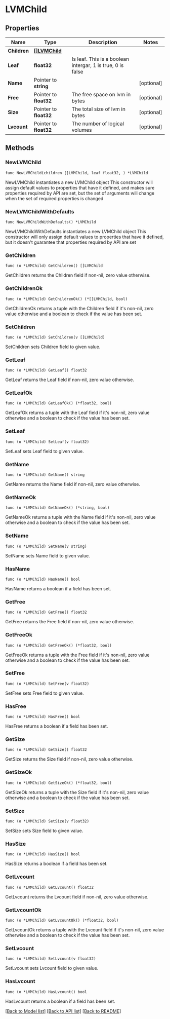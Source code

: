 # LVMChild

## Properties

Name | Type | Description | Notes
------------ | ------------- | ------------- | -------------
**Children** | [**[]LVMChild**](LVMChild.md) |  | 
**Leaf** | **float32** | Is leaf. This is a boolean intergar, 1 is true, 0 is false | 
**Name** | Pointer to **string** |  | [optional] 
**Free** | Pointer to **float32** | The free space on lvm in bytes | [optional] 
**Size** | Pointer to **float32** | The total size of lvm in bytes | [optional] 
**Lvcount** | Pointer to **float32** | The number of logical volumes | [optional] 

## Methods

### NewLVMChild

`func NewLVMChild(children []LVMChild, leaf float32, ) *LVMChild`

NewLVMChild instantiates a new LVMChild object
This constructor will assign default values to properties that have it defined,
and makes sure properties required by API are set, but the set of arguments
will change when the set of required properties is changed

### NewLVMChildWithDefaults

`func NewLVMChildWithDefaults() *LVMChild`

NewLVMChildWithDefaults instantiates a new LVMChild object
This constructor will only assign default values to properties that have it defined,
but it doesn't guarantee that properties required by API are set

### GetChildren

`func (o *LVMChild) GetChildren() []LVMChild`

GetChildren returns the Children field if non-nil, zero value otherwise.

### GetChildrenOk

`func (o *LVMChild) GetChildrenOk() (*[]LVMChild, bool)`

GetChildrenOk returns a tuple with the Children field if it's non-nil, zero value otherwise
and a boolean to check if the value has been set.

### SetChildren

`func (o *LVMChild) SetChildren(v []LVMChild)`

SetChildren sets Children field to given value.


### GetLeaf

`func (o *LVMChild) GetLeaf() float32`

GetLeaf returns the Leaf field if non-nil, zero value otherwise.

### GetLeafOk

`func (o *LVMChild) GetLeafOk() (*float32, bool)`

GetLeafOk returns a tuple with the Leaf field if it's non-nil, zero value otherwise
and a boolean to check if the value has been set.

### SetLeaf

`func (o *LVMChild) SetLeaf(v float32)`

SetLeaf sets Leaf field to given value.


### GetName

`func (o *LVMChild) GetName() string`

GetName returns the Name field if non-nil, zero value otherwise.

### GetNameOk

`func (o *LVMChild) GetNameOk() (*string, bool)`

GetNameOk returns a tuple with the Name field if it's non-nil, zero value otherwise
and a boolean to check if the value has been set.

### SetName

`func (o *LVMChild) SetName(v string)`

SetName sets Name field to given value.

### HasName

`func (o *LVMChild) HasName() bool`

HasName returns a boolean if a field has been set.

### GetFree

`func (o *LVMChild) GetFree() float32`

GetFree returns the Free field if non-nil, zero value otherwise.

### GetFreeOk

`func (o *LVMChild) GetFreeOk() (*float32, bool)`

GetFreeOk returns a tuple with the Free field if it's non-nil, zero value otherwise
and a boolean to check if the value has been set.

### SetFree

`func (o *LVMChild) SetFree(v float32)`

SetFree sets Free field to given value.

### HasFree

`func (o *LVMChild) HasFree() bool`

HasFree returns a boolean if a field has been set.

### GetSize

`func (o *LVMChild) GetSize() float32`

GetSize returns the Size field if non-nil, zero value otherwise.

### GetSizeOk

`func (o *LVMChild) GetSizeOk() (*float32, bool)`

GetSizeOk returns a tuple with the Size field if it's non-nil, zero value otherwise
and a boolean to check if the value has been set.

### SetSize

`func (o *LVMChild) SetSize(v float32)`

SetSize sets Size field to given value.

### HasSize

`func (o *LVMChild) HasSize() bool`

HasSize returns a boolean if a field has been set.

### GetLvcount

`func (o *LVMChild) GetLvcount() float32`

GetLvcount returns the Lvcount field if non-nil, zero value otherwise.

### GetLvcountOk

`func (o *LVMChild) GetLvcountOk() (*float32, bool)`

GetLvcountOk returns a tuple with the Lvcount field if it's non-nil, zero value otherwise
and a boolean to check if the value has been set.

### SetLvcount

`func (o *LVMChild) SetLvcount(v float32)`

SetLvcount sets Lvcount field to given value.

### HasLvcount

`func (o *LVMChild) HasLvcount() bool`

HasLvcount returns a boolean if a field has been set.


[[Back to Model list]](../README.md#documentation-for-models) [[Back to API list]](../README.md#documentation-for-api-endpoints) [[Back to README]](../README.md)


